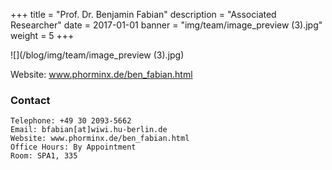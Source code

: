 +++
title = "Prof. Dr. Benjamin Fabian"
description = "Associated Researcher"
date = 2017-01-01
banner = "img/team/image_preview (3).jpg"
weight = 5
+++

<!--more-->

	
![](/blog/img/team/image_preview (3).jpg)




Website: www.phorminx.de/ben_fabian.html

 
###  Contact


	Telephone: +49 30 2093-5662
	Email: bfabian[at]wiwi.hu-berlin.de
	Website: www.phorminx.de/ben_fabian.html
	Office Hours: By Appointment
	Room: SPA1, 335

	
	
	